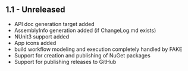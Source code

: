 ## 1.1 - Unreleased

* API doc generation target added
* AssemblyInfo generation added (if ChangeLog.md exists)
* NUnit3 support added
* App icons added
* build workflow modeling and execution completely handled by FAKE
* Support for creation and publishing of NuGet packages
* Support for publishing releases to GitHub
